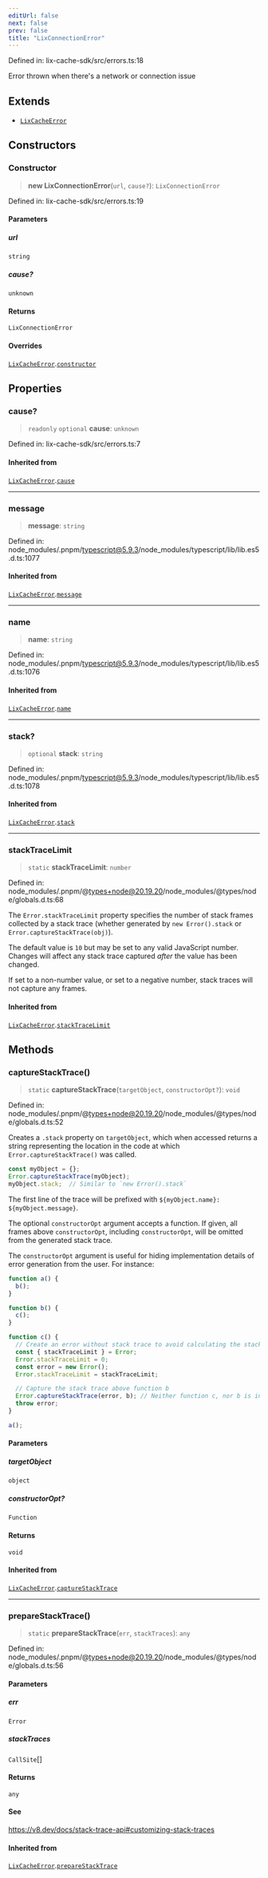 ```yaml
---
editUrl: false
next: false
prev: false
title: "LixConnectionError"
---
```


Defined in: lix-cache-sdk/src/errors.ts:18

Error thrown when there's a network or connection issue

## Extends

- [`LixCacheError`](/api/classes/lixcacheerror/)

## Constructors

### Constructor

> **new LixConnectionError**(`url`, `cause?`): `LixConnectionError`

Defined in: lix-cache-sdk/src/errors.ts:19

#### Parameters

##### url

`string`

##### cause?

`unknown`

#### Returns

`LixConnectionError`

#### Overrides

[`LixCacheError`](/api/classes/lixcacheerror/).[`constructor`](/api/classes/lixcacheerror/#constructor)

## Properties

### cause?

> `readonly` `optional` **cause**: `unknown`

Defined in: lix-cache-sdk/src/errors.ts:7

#### Inherited from

[`LixCacheError`](/api/classes/lixcacheerror/).[`cause`](/api/classes/lixcacheerror/#cause)

***

### message

> **message**: `string`

Defined in: node\_modules/.pnpm/typescript@5.9.3/node\_modules/typescript/lib/lib.es5.d.ts:1077

#### Inherited from

[`LixCacheError`](/api/classes/lixcacheerror/).[`message`](/api/classes/lixcacheerror/#message)

***

### name

> **name**: `string`

Defined in: node\_modules/.pnpm/typescript@5.9.3/node\_modules/typescript/lib/lib.es5.d.ts:1076

#### Inherited from

[`LixCacheError`](/api/classes/lixcacheerror/).[`name`](/api/classes/lixcacheerror/#name)

***

### stack?

> `optional` **stack**: `string`

Defined in: node\_modules/.pnpm/typescript@5.9.3/node\_modules/typescript/lib/lib.es5.d.ts:1078

#### Inherited from

[`LixCacheError`](/api/classes/lixcacheerror/).[`stack`](/api/classes/lixcacheerror/#stack)

***

### stackTraceLimit

> `static` **stackTraceLimit**: `number`

Defined in: node\_modules/.pnpm/@types+node@20.19.20/node\_modules/@types/node/globals.d.ts:68

The `Error.stackTraceLimit` property specifies the number of stack frames
collected by a stack trace (whether generated by `new Error().stack` or
`Error.captureStackTrace(obj)`).

The default value is `10` but may be set to any valid JavaScript number. Changes
will affect any stack trace captured _after_ the value has been changed.

If set to a non-number value, or set to a negative number, stack traces will
not capture any frames.

#### Inherited from

[`LixCacheError`](/api/classes/lixcacheerror/).[`stackTraceLimit`](/api/classes/lixcacheerror/#stacktracelimit)

## Methods

### captureStackTrace()

> `static` **captureStackTrace**(`targetObject`, `constructorOpt?`): `void`

Defined in: node\_modules/.pnpm/@types+node@20.19.20/node\_modules/@types/node/globals.d.ts:52

Creates a `.stack` property on `targetObject`, which when accessed returns
a string representing the location in the code at which
`Error.captureStackTrace()` was called.

```js
const myObject = {};
Error.captureStackTrace(myObject);
myObject.stack;  // Similar to `new Error().stack`
```

The first line of the trace will be prefixed with
`${myObject.name}: ${myObject.message}`.

The optional `constructorOpt` argument accepts a function. If given, all frames
above `constructorOpt`, including `constructorOpt`, will be omitted from the
generated stack trace.

The `constructorOpt` argument is useful for hiding implementation
details of error generation from the user. For instance:

```js
function a() {
  b();
}

function b() {
  c();
}

function c() {
  // Create an error without stack trace to avoid calculating the stack trace twice.
  const { stackTraceLimit } = Error;
  Error.stackTraceLimit = 0;
  const error = new Error();
  Error.stackTraceLimit = stackTraceLimit;

  // Capture the stack trace above function b
  Error.captureStackTrace(error, b); // Neither function c, nor b is included in the stack trace
  throw error;
}

a();
```

#### Parameters

##### targetObject

`object`

##### constructorOpt?

`Function`

#### Returns

`void`

#### Inherited from

[`LixCacheError`](/api/classes/lixcacheerror/).[`captureStackTrace`](/api/classes/lixcacheerror/#capturestacktrace)

***

### prepareStackTrace()

> `static` **prepareStackTrace**(`err`, `stackTraces`): `any`

Defined in: node\_modules/.pnpm/@types+node@20.19.20/node\_modules/@types/node/globals.d.ts:56

#### Parameters

##### err

`Error`

##### stackTraces

`CallSite`[]

#### Returns

`any`

#### See

https://v8.dev/docs/stack-trace-api#customizing-stack-traces

#### Inherited from

[`LixCacheError`](/api/classes/lixcacheerror/).[`prepareStackTrace`](/api/classes/lixcacheerror/#preparestacktrace)
